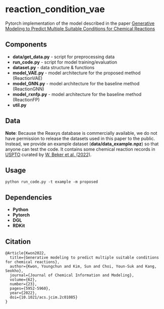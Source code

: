 # reaction_condition_vae
Pytorch implementation of the model described in the paper [Generative Modeling to Predict Multiple Suitable Conditions for Chemical Reactions](https://pubs.acs.org/doi/10.1021/acs.jcim.2c01085)

## Components
- **data/get_data.py** - script for preprocessing data
- **run_code.py** - script for model training/evaluation
- **dataset.py** - data structure & functions
- **model_VAE.py** - model architecture for the proposed method (ReactionVAE)
- **model_GNN.py** - model architecture for the baseline method (ReactionGNN)
- **model_rxnfp.py** - model architecture for the baseline method (ReactionFP)
- **util.py**

## Data
**Note**: Because the Reaxys database is commercially available, we do not have permission to release the datasets used in this paper to the public. Instead, we provide an example dataset (**data/data_example.npz**) so that anyone can test the code. It contains some chemical reaction records in [USPTO](https://figshare.com/articles/dataset/Chemical_reactions_from_US_patents_1976-Sep2016_/5104873) curated by [W. Beker et al. (2022)](https://pubs.acs.org/doi/10.1021/jacs.1c12005).

## Usage
`python run_code.py -t example -m proposed`

## Dependencies
- **Python**
- **Pytorch**
- **DGL**
- **RDKit**

## Citation
```
@Article{Kwon2022,
  title={Generative modeling to predict multiple suitable conditions for chemical reactions},
  author={Kwon, Youngchun and Kim, Sun and Choi, Youn-Suk and Kang, Seokho},
  journal={Journal of Chemical Information and Modeling},
  volume={62},
  number={23},
  pages={5952-5960},
  year={2022},
  doi={10.1021/acs.jcim.2c01085}
}
```


